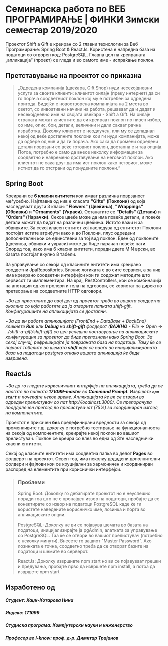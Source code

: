 # Семинарска работа по ВЕБ ПРОГРАМИРАЊЕ | ФИНКИ Зимски семестар 2019/2020

Проектот Shift a Gift е креиран со 2 главни технологии за Веб Програмирање: Spring Boot & ReactJs. Користена е напредна база на податоци со отворен код: PostgreSQL. 
Главна цел на креираната „апликација“ (проект) се гледа и во самото име - испраќање поклон. 


## Претставување на проектот со приказна

> „Одредена компанија (цвеќара, Gift Shop) нуди несекојдневни услуги за своите клиенти: клиентот онлајн (преку интернет) да си го порача соодветниот поклон кој му е потребен за одредена пригода. Бидејќи е новоотворена компанијата на 2 места во светот, со инвоативни начини на работа, решаваат да и дадат и несекојдневно име на својата цвеќара - Shift a Gift. На онлајн страната можат клиентите да си креираат поклон по нивен избор, со име, опис, бои, детали, величини и дали сакаат рачна изработка. Доколку клиентот е неодлучен, или му се допаднал некој од веќе достапните поклони кои ги нуди компанијата, може да одбере од нив и да ги порача. Ако сака да промени одредени детали поврзани со веќе готовиот поклон, достапна е и таа опција. Потоа, потребно е само да внесе неколку информации за соодветно и навремено доставување на неговиот поклон. Ако клиентот не сака друг да има ист поклон како неговиот, може истиот да го отстрани од понудените поклони.“


## Spring Boot

Креирани се **6 класни ентитети** кои имаат различна поврзаност меѓусебно. Најглавна од нив е класата **"Gifts" (Поклони)** од која наследуваат други 3 класи: **"Flowers" (Цвеќиња)**, **"Wrappings" (Обвивки)** и **"Ornaments" (Украси)**. Останатите се **"Details" (Детали)** и **"Orders" (Нарачки)**. 
Секое цвеќе може да има повеќе детали, и повеќе детали можат да бидат на различни цвеќиња. Истото важи и за обвивките. За секој класен ентитет кој наследува од ентитетот Поклони постојат истите атрибути како и во Поклони, плус одредени дополнителни кои се единствени за тој вид поклон. Еден од поклоните (цвеќиња, обвивки и украси) може да биде нарачан повеќе пати. 
Според тоа, иако има 6 класни ентитети, поради двете М:N врски, во базата постојат вкупно 8 табели.

За управување со секоја од класините ентитети има креирано соодветни JpaRepositories. Бизнис логиката е во сите сервиси, а за нив има креирано соодветни интерфејси кои ги содржат методите што сервисот ги имплементира. На крај, RestControllers, кои се комбинација на анотации од контролери и тела на одговори, се користат за директно претворање на соодветните HTTP одговори. 

~*За да пристапите до овој дел од проектот треба во вашата соодветна околина со која работите да ја отворите папката shift-gift. Конфигурациите на апликацијата се достапни.*

~*За да ви работи апликацијата (FrontEnd + DataBase + BackEnd) кликнете **Run** или **Debug** на **shift-gift** фолдерот (**ВАЖНО** - File -> Open -> ../shift-a-gift/shift-gift) со цел успешно поставување на апликациските конфигурации за проектот да биде препознаен како Spring Boot. За секој случај, рефреширајте ја поврзаната база на податоци. Таму ќе се појават табелите во шемата **shift** која се наоѓа во иницијализираната база на податоци postgres откако вашата апликација ќе биде извршена.*


## ReactJs

~*За да го гледате корисничниот интерфејс на апликацијата, треба да се наоѓате во папката **171099-master** во **Command Prompt**. Извршете **`npm start`** и почекајте некое време. Апликацијата ќе ви се отвори во одреден прелистувач со пат http://localhost:3000/. Се препорачува пооддалечен преглед во прелистувачот (75%) за координиран изглед на компонентите.*

Проектот е прикачен **без** предефинирани вредности за секоја од променливите т.ш. доколку е потребно тестирање на функционалноста на секоја од компонентите, креирајте некој поклон во вашиот прелистувач. Поклон се креира со влез во една од 3те наследнички класни ентитети.

Секој од класните ентитети има соодветна папка во делот **Pages** во фолдерот на проектот. Освен тоа, има неколку додадени дополнителни фолдери и фајлови кои се круцијални за хармоничен и координиран распоред на елементите при кориснички интерфејси. 



> ### Проблеми
> Spring Boot: Доколку го дебагирате проектот но е неуспешно поради тоа што не е пронајден извор на податоци, пробајте да се конектирате со извор на податоци PostgreSQL каде ќе ги користете наведените корисничко име, лозинка и порта во апликациските опции.
>
> PostgreSQL: Доколку не ви се појавува шемата во базата на податоци, иницијализирајте ја pgAdmin, алатката за управување со PostgreSQL. Таа ќе се отвори во вашиот прелистувач (потребно е неколку минути). Внесете го вашиот "Master Password". Ако лозинката е точна, соодветно треба да се отворат базите на податоци и шемите во серверот.
>
> ReactJs: Доколку извршивте npm start но ви се појавуваат грешки и предувања, пробајте прво да извршете npm install, а потоа да извршете npm start


## Изработено од

##### Студент: Хаџи-Котарова Нина
##### Индекс: 171099
##### Студиска програма: Компјутерски науки и инженерство
##### Професор во i-know: проф. д-р. Димитар Трајанов
